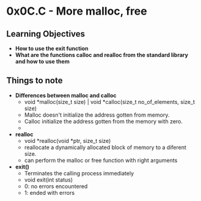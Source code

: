 # 0x0C.C - More malloc, free

## Learning Objectives
* **How to use the exit function**
* **What are the functions calloc and realloc from the standard library and how to use them**

## Things to note
* **Differences between malloc and calloc**
    - void \*malloc(size_t size)  | void \*calloc(size_t no_of_elements, size_t size)
    - Malloc doesn't initialize the address gotten from memory.
    - Calloc initialize the address gotten from the memory with zero.
    - 
* **realloc**
    - void \*realloc(void \*ptr, size_t size)
    - reallocate a dynamically allocated block of memory to a diferent size.
    - can perform the malloc or free function with right arguments
* **exit()**
    - Terminates the calling process immediately
    - void exit(int status)
    - 0: no errors encountered
    - 1: ended with errors
  
